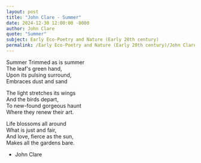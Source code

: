 ```yaml
---
layout: post
title: "John Clare - Summer"
date: 2024-12-30 12:00:00 -0000
author: John Clare
quote: "Summer"
subject: Early Eco-Poetry and Nature (Early 20th century)
permalink: /Early Eco-Poetry and Nature (Early 20th century)/John Clare/John Clare - Summer
---
```


Summer
Trimmed as is summer  
The leaf's green hand,  
Upon its pulsing surround,  
Embraces dust and sand
 
The light stretches its wings  
And the birds depart,  
To new-found gorgeous haunt  
Where they renew their art.
 
Life blossoms all around  
What is just and fair,  
And love, fierce as the sun,  
Makes all the gardens bare.

- John Clare
